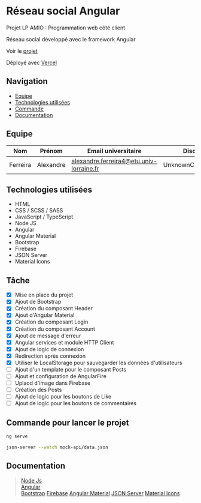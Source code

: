 # Réseau social Angular

Projet LP AMIO : Programmation web côté client

Réseau social développé avec le framework Angular

Voir le <a href="https://social-media-angular.vercel.app/" target="_blank">projet</a>

Déployé avec <a href="https://vercel.com" target="_blank">Vercel</a>
## Navigation

- [Equipe](#equipe)
- [Technologies utilisées](#technologies)
- [Commande](#commande)
- [Documentation](#documentation)

## <a name="equipe"></a>Equipe

| Nom | Prénom | Email universitaire | Discord | Github |
| - | - | - | - | - |
| Ferreira | Alexandre | alexandre.ferreira4@etu.univ-lorraine.fr | UnknownChick#9543 | [UnknownChick](https://github.com/UnknownChick) |

## <a name="technologies"></a>Technologies utilisées

+ HTML
+ CSS / SCSS / SASS
+ JavaScript / TypeScript
+ Node JS
+ Angular
+ Angular Material
+ Bootstrap
+ Firebase
+ JSON Server
+ Material Icons

## <a name="tache"></a>Tâche

* [x] Mise en place du projet
* [x] Ajout de Bootstrap
* [x] Création du composant Header
* [x] Ajout d'Angular Material
* [x] Création du composant Login
* [x] Création du composant Account
* [x] Ajout de message d'erreur
* [x] Angular services et module HTTP Client
* [x] Ajout de logic de connexion
* [x] Redirection après connexion
* [x] Utiliser le LocalStorage pour sauvegarder les données d'utilisateurs
* [ ] Ajout d'un template pour le composant Posts
* [ ] Ajout et configuration de AngularFire
* [ ] Uplaod d'image dans Firebase
* [ ] Création des Posts
* [ ] Ajout de logic pour les boutons de Like
* [ ] Ajout de logic pour les boutons de commentaires
 
## <a name="commande"></a>Commande pour lancer le projet

```Bash
ng serve
```

```Bash
json-server --watch mock-api/data.json
```

## <a name="documentation"></a>Documentation

> [Node Js](https://nodejs.org/en/docs/)\
> [Angular](https://angular.io/docs)\
> [Bootstrap](https://getbootstrap.com/docs/5.1/getting-started/introduction/)
> [Firebase](https://firebase.google.com/docs)
> [Angular Material](https://material.angular.io/)
> [JSON Server](https://www.npmjs.com/package/json-server)
> [Material Icons](https://fonts.google.com/icons)

